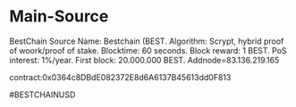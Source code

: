 # Main-Source
BestChain Source
Name: Bestchain (BEST. Algorithm: Scrypt, hybrid proof of woork/proof of stake. Blocktime: 60 seconds. Block reward: 1 BEST. PoS interest: 1%/year. First block: 20.000.000 BEST.
 Addnode=83.136.219.165
 
 contract:0x0364c8DBdE082372E8d6A6137B45613dd0F813
 
 #BESTCHAINUSD
 
